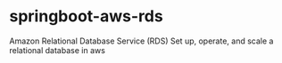 # springboot-aws-rds
Amazon Relational Database Service (RDS) Set up, operate, and scale a relational database in aws
